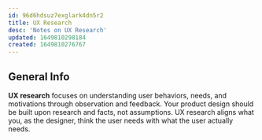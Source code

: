 ```yaml
---
id: 96d6hdsuz7exglark4dn5r2
title: UX Research
desc: 'Notes on UX Research'
updated: 1649810298184
created: 1649810276767
---
```

## General Info

**UX research** focuses on understanding user behaviors, needs, and motivations through observation and feedback. Your product design should be built upon research and facts, not assumptions. UX research aligns what you, as the designer, think the user needs with what the user actually needs. 